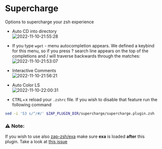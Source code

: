 # Supercharge
Options to supercharge your zsh experience

- Auto CD into directory<BR>
![2022-11-10-21:55:28](https://user-images.githubusercontent.com/696094/201252866-6e85b62e-8753-45af-b16f-ae158918b28d.png)

- If you type `wget` -<tab> menu autocompletion appears. We defined a keybind for this menu, so if you press ? search line appears on the top of the completions and / will traverse backwards through the matches:<BR>
![2022-11-10-21:53:07](https://user-images.githubusercontent.com/696094/201252572-6faf3865-a7de-483f-acd3-cec1c53bd125.png)

- Interactive Comments<BR>
![2022-11-10-21:56:21](https://user-images.githubusercontent.com/696094/201252994-62061a06-0115-4857-a6d5-e6a60c653ee0.png)

- Auto Color LS<BR>
![2022-11-10-22:00:31](https://user-images.githubusercontent.com/696094/201253556-cd469d4b-1ce1-412d-8ba7-da234c1e79cc.png)

- <kbd>CTRL</kbd>+<kbd>x</kbd> reload your `.zshrc` file. If you wish to disable that feature run the following command
```zsh
sed -i '53 s/^/#/' $ZAP_PLUGIN_DIR/supercharge/supercharge.plugin.zsh
```


### ⚠️ Note:
If you wish to use also [zap-zsh/exa](https://github.com/zap-zsh/exa) make sure **exa** is loaded **after** this plugin. Take a look at [this issue](https://github.com/zap-zsh/exa/issues/3)
